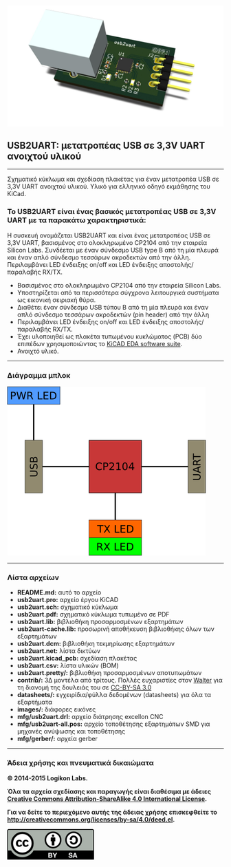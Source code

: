 ![3drender](images/usb2uart.jpg)

## USB2UART: μετατροπέας USB σε 3,3V UART ανοιχτού υλικού

---

Σχηματικό κύκλωμα και σχεδίαση πλακέτας για έναν μετατροπέα USB σε 3,3V UART ανοιχτού υλικού. Υλικό για ελληνικό οδηγό εκμάθησης του KiCad.

### Το USB2UART είναι ένας βασικός μετατροπέας USB σε 3,3V UART με τα παρακάτω χαρακτηριστικά:

Η συσκευή ονομάζεται USB2UART και είναι ένας μετατροπέας USB σε 3,3V UART, βασισμένος στο ολοκληρωμένο CP2104 από την εταιρεία Silicon Labs. Συνδέεται με έναν σύνδεσμο USB type B από τη μία πλευρά και έναν απλό σύνδεσμο τεσσάρων ακροδεκτών από την άλλη. Περιλαμβάνει LED ένδειξης on/off και LED ένδειξης αποστολής/παραλαβής RX/TX.


* Βασισμένος στο ολοκληρωμένο CP2104 από την εταιρεία Silicon Labs.
* Υποστηρίζεται από τα περισσότερα σύγχρονα λειτουργικά συστήματα ως εικονική σειριακή θύρα.
* Διαθέτει έναν σύνδεσμο USB τύπου B από τη μία πλευρά και έναν απλό σύνδεσμο τεσσάρων ακροδεκτών (pin header) από την άλλη
* Περιλαμβάνει LED ένδειξης on/off και LED ένδειξης αποστολής/παραλαβής RX/TX.
* Έχει υλοποιηθεί ως πλακέτα τυπωμένου κυκλώματος (PCB) δύο επιπέδων χρησιμοποιώντας το [KiCAD EDA software suite](http://www.kicad-pcb.org).
* Ανοιχτό υλικό.

---

### Διάγραμμα μπλοκ
![blockdiagram](images/blockdiagram.png)

---

### Λίστα αρχείων

* **README.md:** αυτό το αρχείο
* **usb2uart.pro:** αρχείο έργου KiCAD
* **usb2uart.sch:** σχηματικό κύκλωμα
* **usb2uart.pdf:** σχηματικό κύκλωμα τυπωμένο σε PDF
* **usb2uart.lib:** βιβλιοθήκη προσαρμοσμένων εξαρτημάτων
* **usb2uart-cache.lib:** προσωρινή αποθήκευση βιβλιοθήκης όλων των εξαρτημάτων
* **usb2uart.dcm:** βιβλιοθήκη τεκμηρίωσης εξαρτημάτων
* **usb2uart.net:** λίστα δικτύων
* **usb2uart.kicad_pcb:** σχεδίαση πλακέτας
* **usb2uart.csv:** λίστα υλικών (BOM)
* **usb2uart.pretty/:** βιβλιοθήκη προσαρμοσμένων αποτυπωμάτων
* **contrib/:** 3Δ μοντέλα από τρίτους. Πολλές ευχαριστίες στον [Walter](http://smisioto.no-ip.org/elettronica/kicad/kicad-en.htm) για τη διανομή της δουλειάς του σε [CC-BY-SA 3.0](http://creativecommons.org/licenses/by-sa/3.0/)
* **datasheets/:** εγχειρίδια/φύλλα δεδομένων (datasheets) για όλα τα εξαρτήματα
* **images/:** διάφορες εικόνες
* **mfg/usb2uart.drl:** αρχείο διάτρησης excellon CNC
* **mfg/usb2uart-all.pos:** αρχείο τοποθέτησης εξαρτημάτων SMD για μηχανές ανύψωσης και τοποθέτησης
* **mfg/gerber/:** αρχεία gerber

---

### Άδεια χρήσης και πνευματικά δικαιώματα

**© 2014-2015 Logikon Labs.**

**Όλα τα αρχεία σχεδίασης και παραγωγής είναι διαθέσιμα με άδειες [Creative Commons Attribution-ShareAlike 4.0 International License](http://creativecommons.org/licenses/by-sa/4.0/).**

**Για να δείτε το περιεχόμενο αυτής της άδειας χρήσης επισκεφθείτε το http://creativecommons.org/licenses/by-sa/4.0/deed.el.**

[![cclogo](images/by-sa.png)](http://creativecommons.org/licenses/by-sa/4.0/)
